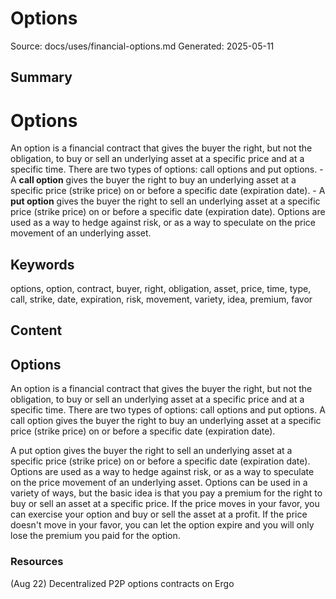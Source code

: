 # Options
Source: docs/uses/financial-options.md
Generated: 2025-05-11

## Summary
# Options

An option is a financial contract that gives the buyer the right, but not the obligation, to buy or sell an underlying asset at a specific price and at a specific time. There are two types of options: call options and put options. - A **call option** gives the buyer the right to buy an underlying asset at a specific price (strike price) on or before a specific date (expiration date). - A **put option** gives the buyer the right to sell an underlying asset at a specific price (strike price) on or before a specific date (expiration date). Options are used as a way to hedge against risk, or as a way to speculate on the price movement of an underlying asset.

## Keywords
options, option, contract, buyer, right, obligation, asset, price, time, type, call, strike, date, expiration, risk, movement, variety, idea, premium, favor

## Content
## Options
An option is a financial contract that gives the buyer the right, but not the obligation, to buy or sell an underlying asset at a specific price and at a specific time. There are two types of options: call options and put options.
A call option gives the buyer the right to buy an underlying asset at a specific price (strike price) on or before a specific date (expiration date).


A put option gives the buyer the right to sell an underlying asset at a specific price (strike price) on or before a specific date (expiration date).
Options are used as a way to hedge against risk, or as a way to speculate on the price movement of an underlying asset.
Options can be used in a variety of ways, but the basic idea is that you pay a premium for the right to buy or sell an asset at a specific price. If the price moves in your favor, you can exercise your option and buy or sell the asset at a profit. If the price doesn't move in your favor, you can let the option expire and you will only lose the premium you paid for the option.

### Resources
(Aug 22) Decentralized P2P options contracts on Ergo
